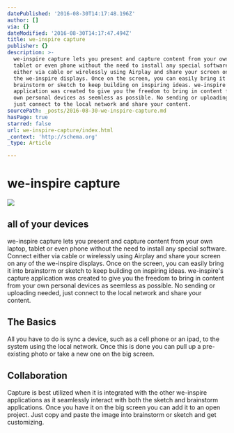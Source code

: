 ```yaml
---
datePublished: '2016-08-30T14:17:48.196Z'
author: []
via: {}
dateModified: '2016-08-30T14:17:47.494Z'
title: we-inspire capture
publisher: {}
description: >-
  we-inspire capture lets you present and capture content from your own laptop,
  tablet or even phone without the need to install any special software. Connect
  either via cable or wirelessly using Airplay and share your screen on any of
  the we-inspire displays. Once on the screen, you can easily bring it into
  brainstorm or sketch to keep building on inspiring ideas. we-inspire’s capture
  application was created to give you the freedom to bring in content from your
  own personal devices as seemless as possible. No sending or uploading needed,
  just connect to the local network and share your content.
sourcePath: _posts/2016-08-30-we-inspire-capture.md
hasPage: true
starred: false
url: we-inspire-capture/index.html
_context: 'http://schema.org'
_type: Article

---
```

# we-inspire capture
![](https://the-grid-user-content.s3-us-west-2.amazonaws.com/e3e876f8-8174-4f01-bd5a-6da7332045e4.png)

## all of your devices

we-inspire capture lets you present and capture content from your own laptop, tablet or even phone without the need to install any special software. Connect either via cable or wirelessly using Airplay and share your screen on any of the we-inspire displays. Once on the screen, you can easily bring it into brainstorm or sketch to keep building on inspiring ideas. we-inspire's capture application was created to give you the freedom to bring in content from your own personal devices as seemless as possible. No sending or uploading needed, just connect to the local network and share your content.

## The Basics

All you have to do is sync a device, such as a cell phone or an ipad, to the system using the local network. Once this is done you can pull up a pre-existing photo or take a new one on the big screen.

## Collaboration

Capture is best utilized when it is integrated with the other we-inspire applications as it seamlessly interact with both the sketch and brainstorm applications. Once you have it on the big screen you can add it to an open project. Just copy and paste the image into brainstorm or sketch and get customizing.
